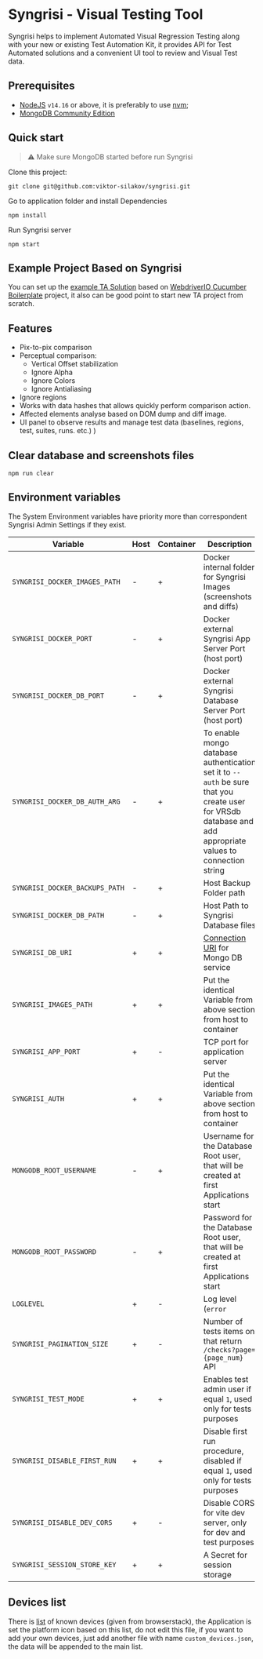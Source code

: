 # Syngrisi - Visual Testing Tool

Syngrisi helps to implement Automated Visual Regression Testing along with your new or existing Test Automation Kit, it
provides API for Test Automated solutions and a convenient UI tool to review and Visual Test data.

## Prerequisites

* [NodeJS](https://nodejs.org/en/download/) `v14.16` or above, it is preferably to
  use [nvm](https://github.com/nvm-sh/nvm);
* [MongoDB Community Edition](https://docs.mongodb.com/manual/administration/install-community/)

## Quick start

> ⚠️ Make sure MongoDB started before run Syngrisi

Clone this project:

```shell script
git clone git@github.com:viktor-silakov/syngrisi.git
```

Go to application folder and install Dependencies

```shell script
npm install
```

Run Syngrisi server

```shell script
npm start
```

## Example Project Based on Syngrisi

You can set up the [example TA Solution](https://github.com/viktor-silakov/syngrisi-cucumber-example) based
on [WebdriverIO Cucumber Boilerplate](https://github.com/webdriverio/cucumber-boilerplate) project, it also can be good
point to start new TA project from scratch.

## Features

* Pix-to-pix comparison
* Perceptual comparison:
    * Vertical Offset stabilization
    * Ignore Alpha
    * Ignore Colors
    * Ignore Antialiasing
* Ignore regions
* Works with data hashes that allows quickly perform comparison action.
* Affected elements analyse based on DOM dump and diff image.
* UI panel to observe results and manage test data (baselines, regions, test, suites, runs. etc.) )

## Clear database and screenshots files

```shell script
npm run clear
```

## Environment variables

The System Environment variables have priority more than correspondent Syngrisi Admin Settings if they exist.

| Variable      | Host | Container |Description | Default Value |
| ------------- | ------------- |---------------- |------------- | ------------- |
| `SYNGRISI_DOCKER_IMAGES_PATH`  | - | + | Docker internal folder for Syngrisi Images (screenshots and diffs)      | `./baselines` |
| `SYNGRISI_DOCKER_PORT`         | - | + | Docker external Syngrisi App Server Port (host port)                    | `5000` |
| `SYNGRISI_DOCKER_DB_PORT`      | - | + | Docker external Syngrisi Database Server Port (host port)               | `27017` |
| `SYNGRISI_DOCKER_DB_AUTH_ARG`  | - | + | To enable mongo database authentication set it to `--auth` be sure that you create user for VRSdb database and add appropriate values to connection string | `--noauth` |
| `SYNGRISI_DOCKER_BACKUPS_PATH` | - | + | Host Backup Folder path                                                  |./backups/ |
| `SYNGRISI_DOCKER_DB_PATH`      | - | + | Host Path to Syngrisi Database files                                     | `./data/db_data` |
| `SYNGRISI_DB_URI`              | + | + | [Connection URI](https://www.mongodb.com/docs/manual/reference/connection-string/) for Mongo DB service  | `mongodb://localhost:27017/VRSdb` || `mongodb://syngrisi-db/VRSdb` |
| `SYNGRISI_IMAGES_PATH`         | + | + | Put the identical Variable from above section from host to container     |`./baselines/`|
| `SYNGRISI_APP_PORT`            | + | - | TCP port for application server                                          |`3000`|
| `SYNGRISI_AUTH`                | + | + | Put the identical Variable from above section from host to container     | `1` |
| `MONGODB_ROOT_USERNAME`        | - | + | Username for the Database Root user, that will be created at first Applications start   | - |
| `MONGODB_ROOT_PASSWORD`        | - | + | Password for the Database Root user, that will be created at first Applications start   | - |
| `LOGLEVEL`                     | + | - | Log level (`error`|`warn`|`info`|`verbose`|`debug`|`silly`) default      | `debug` |
| `SYNGRISI_PAGINATION_SIZE`     | + | - | Number of tests items on that return `/checks?page={page_num}` API       | `50` |
| `SYNGRISI_TEST_MODE`           | + | + | Enables test admin user if equal `1`, used only for tests purposes       | `0` |
| `SYNGRISI_DISABLE_FIRST_RUN`   | + | + | Disable first run procedure, disabled if equal `1`, used only for tests purposes   | `0` |
| `SYNGRISI_DISABLE_DEV_CORS`    | + | - | Disable CORS for vite dev server, only for dev and test purposes  | `-` |
| `SYNGRISI_SESSION_STORE_KEY`   | + | + | A Secret for session storage  | random generated |

## Devices list

There is [list](./src/data/devices.json) of known devices (given from browserstack), the Application is set the platform
icon based on this list, do not edit this file, if you want to add your own devices, just add another file with
name `custom_devices.json`, the data will be appended to the main list.
